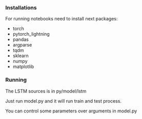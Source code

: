 ### Installations
For running notebooks need to install next packages:
 - torch
 - pytorch_lightning
 - pandas
 - argparse
 - tqdm
 - sklearn
 - numpy
 - matplotlib

### Running

The LSTM sources is in py/model/lstm

Just run model.py and it will run train and test process.

You can control some parameters over arguments in model.py